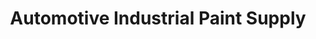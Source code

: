 ---
title: "Automotive Industrial Paint Supply"
url: /auburn/automotive-industrial-paint-supply/
shop: Autoteile
---
